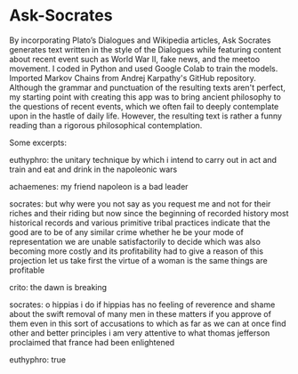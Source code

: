 # Ask-Socrates

By incorporating Plato’s Dialogues and Wikipedia articles, Ask Socrates generates text written in the style of the Dialogues
while featuring content about recent event such as World War II, fake news, and the meetoo movement. I coded in Python and
used Google Colab to train the models. Imported Markov Chains from Andrej Karpathy's GitHub repository. Although the grammar
and punctuation of the resulting texts aren't perfect, my starting point with creating this app was to bring ancient
philosophy to the questions of recent events, which we often fail to deeply contemplate upon in the hastle of daily life. 
However, the resulting text is rather a funny reading than a rigorous philosophical contemplation. 

Some excerpts: 

 euthyphro: the unitary technique by which i intend to carry out in act and train and eat and drink in the napoleonic wars
 
 achaemenes: my friend napoleon is a bad leader
 
 socrates: but why were you not say as you request me and not for their riches and their riding but now since the beginning
 of recorded history most historical records and various primitive tribal practices indicate that the good are to be of 
 any similar crime whether he be your mode of representation we are unable satisfactorily to decide which was also becoming
 more costly and its profitability had to give a reason of this projection let us take first the virtue of a woman is the same
 things are profitable
 
 crito: the dawn is breaking
 
 socrates: o hippias i do if hippias has no feeling of reverence and shame about the swift removal of many men in these
 matters if you approve of them even in this sort of accusations to which as far as we can at once find other and better
 principles i am very attentive to what thomas jefferson proclaimed that france had been enlightened
 
 euthyphro: true
